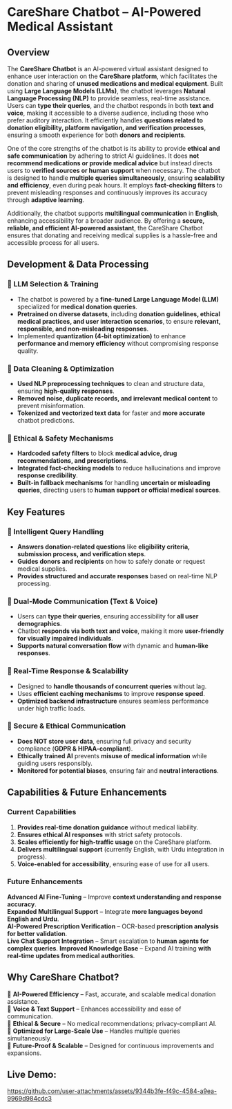 # CareShare Chatbot – AI-Powered Medical Assistant 

##  Overview
The **CareShare Chatbot** is an AI-powered virtual assistant designed to enhance user interaction on the **CareShare platform**, which facilitates the donation and sharing of **unused medications and medical equipment**. Built using **Large Language Models (LLMs)**, the chatbot leverages **Natural Language Processing (NLP)** to provide seamless, real-time assistance. Users can **type their queries**, and the chatbot responds in both **text and voice**, making it accessible to a diverse audience, including those who prefer auditory interaction. It efficiently handles **questions related to donation eligibility, platform navigation, and verification processes**, ensuring a smooth experience for both **donors and recipients**.  

One of the core strengths of the chatbot is its ability to provide **ethical and safe communication** by adhering to strict AI guidelines. It does **not recommend medications or provide medical advice** but instead directs users to **verified sources or human support** when necessary. The chatbot is designed to handle **multiple queries simultaneously**, ensuring **scalability and efficiency**, even during peak hours. It employs **fact-checking filters** to prevent misleading responses and continuously improves its accuracy through **adaptive learning**.  

Additionally, the chatbot supports **multilingual communication** in **English**, enhancing accessibility for a broader audience. By offering a **secure, reliable, and efficient AI-powered assistant**, the CareShare Chatbot ensures that donating and receiving medical supplies is a hassle-free and accessible process for all users. 


##  Development & Data Processing 

### **🔹 LLM Selection & Training**  
- The chatbot is powered by a **fine-tuned Large Language Model (LLM)** specialized for **medical donation queries**.  
- **Pretrained on diverse datasets**, including **donation guidelines, ethical medical practices, and user interaction scenarios**, to ensure **relevant, responsible, and non-misleading responses**.  
- Implemented **quantization (4-bit optimization)** to enhance **performance and memory efficiency** without compromising response quality.  

### **🔹 Data Cleaning & Optimization**  
- **Used NLP preprocessing techniques** to clean and structure data, ensuring **high-quality responses**.  
- **Removed noise, duplicate records, and irrelevant medical content** to prevent misinformation.  
- **Tokenized and vectorized text data** for faster and **more accurate** chatbot predictions.  

### **🔹 Ethical & Safety Mechanisms**  
- **Hardcoded safety filters** to block **medical advice, drug recommendations, and prescriptions**.  
- **Integrated fact-checking models** to reduce hallucinations and improve **response credibility**.  
- **Built-in fallback mechanisms** for handling **uncertain or misleading queries**, directing users to **human support or official medical sources**.  



##  Key Features 

### **🔹 Intelligent Query Handling**  
- **Answers donation-related questions** like **eligibility criteria, submission process, and verification steps**.  
- **Guides donors and recipients** on how to safely donate or request medical supplies.  
- **Provides structured and accurate responses** based on real-time NLP processing.  

### **🔹 Dual-Mode Communication (Text & Voice)**  
- Users can **type their queries**, ensuring accessibility for **all user demographics**.  
- Chatbot **responds via both text and voice**, making it more **user-friendly for visually impaired individuals**.  
- **Supports natural conversation flow** with dynamic and **human-like responses**.  

### **🔹 Real-Time Response & Scalability**  
- Designed to **handle thousands of concurrent queries** without lag.  
- Uses **efficient caching mechanisms** to improve **response speed**.  
- **Optimized backend infrastructure** ensures seamless performance under high traffic loads.  

### **🔹 Secure & Ethical Communication**  
- **Does NOT store user data**, ensuring full privacy and security compliance (**GDPR & HIPAA-compliant**).  
- **Ethically trained AI** prevents **misuse of medical information** while guiding users responsibly.  
- **Monitored for potential biases**, ensuring fair and **neutral interactions**.  


## Capabilities & Future Enhancements

###  Current Capabilities  
1. **Provides real-time donation guidance** without medical liability.  
2. **Ensures ethical AI responses** with strict safety protocols.  
3. **Scales efficiently for high-traffic usage** on the CareShare platform.  
4. **Delivers multilingual support** (currently English, with Urdu integration in progress).  
5. **Voice-enabled for accessibility**, ensuring ease of use for all users.  

###  Future Enhancements
 **Advanced AI Fine-Tuning** – Improve **context understanding and response accuracy**.  
 **Expanded Multilingual Support** – Integrate **more languages beyond English and Urdu**.  
 **AI-Powered Prescription Verification** – OCR-based **prescription analysis for better validation**.  
 **Live Chat Support Integration** – Smart escalation to **human agents for complex queries**. 
 **Improved Knowledge Base** – Expand AI training **with real-time updates from medical authorities**.  
 

##  Why CareShare Chatbot?
🔹 **AI-Powered Efficiency** – Fast, accurate, and scalable medical donation assistance.  
🔹 **Voice & Text Support** – Enhances accessibility and ease of communication.  
🔹 **Ethical & Secure** – No medical recommendations; privacy-compliant AI.  
🔹 **Optimized for Large-Scale Use** – Handles multiple queries simultaneously.  
🔹 **Future-Proof & Scalable** – Designed for continuous improvements and expansions.

## Live Demo: ##

https://github.com/user-attachments/assets/9344b3fe-f49c-4584-a9ea-9969d984cdc3


